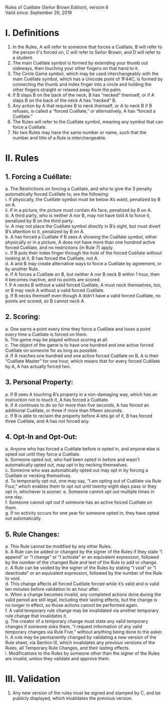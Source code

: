 Rules of Cuéllate (Señor Brown Edition), version 6  
Valid since: September 26, 2019

# I. Definitions
1. In the Rules, A will refer to someone that forces a Cuéllate, B will refer to the person it's forced on, C will refer to Señor Brown, and D will refer to a student.
2. The main Cuéllate symbol is formed by extending your thumb out sideways, then touching your other fingers on that hand to it.
3. The Circle Game symbol, which may be used interchangeably with the main Cuéllate symbol, which has a Unicode point of 1F44C, is formed by connecting the thumb and index finger into a circle and holding the other fingers straight or relaxed away from the palm.
4. If B slaps B on the back of the neck, B has “necked” themself, or if A slaps B on the back of the neck A has “necked” B.
5. Any action by A that requires B to neck themself, or A to neck B if B refuses, is called a “forced Cuéllate,” or alternatively, A has “forced a Cuéllate.”
6. The Rules will refer to the Cuéllate symbol, meaning any symbol that can force a Cuéllate.
7. No two Rules may have the same number or name, such that the number and title of a Rule is interchangeable.

# II. Rules
## 1. Forcing a Cuéllate:
a. The Restrictions on forcing a Cuéllate, and who to give the 3 penalty automatically forced Cuéllate to, are the following:  
&#9;i. If physically, the Cuéllate symbol must be below A’s waist, penalized by B on A.  
&#9;ii. If in a picture, the picture must contain A’s face, penalized by B on A.  
&#9;iii. A third party, who is neither A nor B, may not have told A to force it, penalized by B on the third party.  
&#9;iv. A may not place the Cuéllate symbol directly in B’s sight, but must divert B’s attention to it, penalized by B on A.  
b. A has forced a Cuéllate if B sees A showing the Cuéllate symbol, either physically or in a picture, A does not have more than one hundred active forced Cuéllate, and no restrictions (in Rule 7) apply.  
c. If B puts their index finger through the hole of the forced Cuéllate without looking at it, B has forced the Cuéllate, not A.  
d. A and B may create alternative ways to force a Cuéllate by agreement, or by another Rule.  
e. If A forces a Cuéllate on B, but neither A nor B neck B within 1 hour, then it becomes inactive, and no points are scored.  
f. If A necks B without a valid forced Cuéllate, A must neck themselves, too, or B may neck A without a valid forced Cuéllate.  
g. If B necks themself even though A didn’t have a valid forced Cuéllate, no points are scored, so B cannot neck A.  

## 2. Scoring:
a. One earns a point every time they force a Cuéllate and loses a point every time a Cuéllate is forced on them.  
b. The game may be played without scoring at all.  
c. The object of the game is to have one hundred and one active forced Cuéllate on someone for as long as possible.  
d. If A reaches one hundred and one active forced Cuéllate on B, A is their “Cuéllate Master” for one hour, which means that for every forced Cuéllate by A, A has actually forced two.

## 3. Personal Property:
a. If B sees A touching B’s property in a non-damaging way, which has an instruction not to touch it, A has forced a Cuéllate.  
b. If A continues to do so for more than five seconds, A has forced an additional Cuéllate, or three if more than fifteen seconds.  
c. If B is able to reclaim the property before A lets go of it, B has forced three Cuéllate, and A has not forced any.

## 4. Opt-In and Opt-Out:
a. Anyone who has forced a Cuéllate before is opted in, and anyone else is opted out until they force a Cuéllate.  
b. Someone opted out, who had been opted in before and wasn’t automatically opted out, may opt in by necking themselves.  
c. Someone who was automatically opted out may opt in by forcing a Cuéllate or necking themselves.  
d. To temporarily opt out, one may say, “I am opting out of Cuéllate via Rule Four,” which enables them to opt out until twenty-eight days pass or they opt in, whichever is sooner.
e. Someone cannot opt out multiple times in one day.  
f. Someone cannot opt out if someone has an active forced Cuéllate on them.  
g. If no activity occurs for one year for someone opted in, they have opted out automatically.

## 5. Rule Changes:
a. This Rule cannot be modified by any other Rules.  
b. A Rule can be added or changed by the signer of the Rules if they state “I append” or “I change” or “I activate” or an equivalent expression, followed by the number of the changed Rule and text of the Rule to add or change.  
c. A Rule can be voided by the signer of the Rules by stating “I void” or “I deactivate” or an equivalent expression, followed by the number of the Rule to void.  
d. This change affects all forced Cuéllate forced while it’s valid and is valid ten minutes before validation to an hour after.  
e. When a change becomes invalid, any completed actions done during the valid period are still legal, including their lasting effects, but the change is no longer in effect, so those actions cannot be performed again.  
f. A valid temporary rule change may be invalidated via another temporary rule change that invalidates it.  
g. The creator of a temporary change must state any valid temporary changes if someone asks them, “I request information of any valid temporary changes via Rule Five,” without anything being done to the asker.  
h. A rule may be permanently changed by validating a new version of the Rule sheet, via Section III, which invalidates any previous versions of the Rules, all Temporary Rule Changes, and their lasting effects.  
i. Modifications to the Rules by someone other than the signer of the Rules are invalid, unless they validate and approve them.

# III. Validation
1. Any new version of the rules must be signed and stamped by C, and be publicly displayed, which invalidates the previous version.
